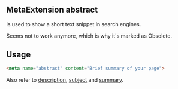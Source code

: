 ## MetaExtension abstract 

Is used to show a short text snippet in search engines. 

Seems not to work anymore, which is why it's marked as <span class="badge bg-secondary">Obsolete</span>.

## Usage

````html
<meta name="abstract" content="Brief summary of your page">
````

Also refer to [description](description.md), [subject](subject.md) and [summary](summary.md).
